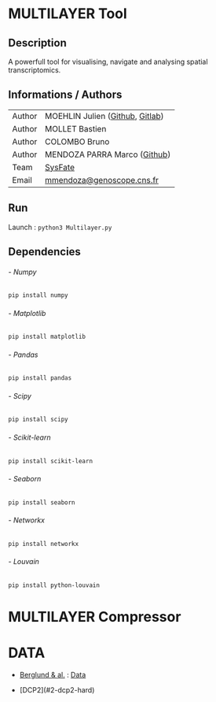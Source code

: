 # MULTILAYER Tool

<!--[![DIO](/doc/images/DOI.svg)](https://www.nature.com/articles/s41598-018-28948-z)-->

## Description

A powerfull tool for visualising, navigate and analysing spatial transcriptomics.

## Informations / Authors

|         |                                                                                               |
| ------- | --------------------------------------------------------------------------------------------- |
| Author  | MOEHLIN Julien ([Github](https://github.com/JulienMoehlin), [Gitlab](https://gitlab.com/julienmoehlin)) |
| Author  | MOLLET Bastien                                                                                |
| Author  | COLOMBO Bruno                                                                                 |
| Author  | MENDOZA PARRA Marco ([Github](https://github.com/SysFate))                                    |
| Team    | [SysFate](https://www.sysfate.org/)                                                           |
| Email   | <mmendoza@genoscope.cns.fr>                                                                   |

## Run

Launch : `python3 Multilayer.py`
 
## Dependencies

###### - Numpy

```bash
pip install numpy
```

###### - Matplotlib

```bash
pip install matplotlib
```

###### - Pandas

```bash
pip install pandas
```

###### - Scipy

```bash
pip install scipy
```

###### - Scikit-learn

```bash
pip install scikit-learn
```

###### - Seaborn

```bash
pip install seaborn
```

###### - Networkx

```bash
pip install networkx
```

###### - Louvain

```bash
pip install python-louvain
```

# MULTILAYER Compressor

# DATA

<ul>
<li> 

[Berglund & al.](https://www.nature.com/articles/s41467-018-04724-5) : [Data](Data/Prostate_cancer) 

</li><li> [DCP2](#2-dcp2-hard)</li>
</ul>




<!--pip install spatialde-->


